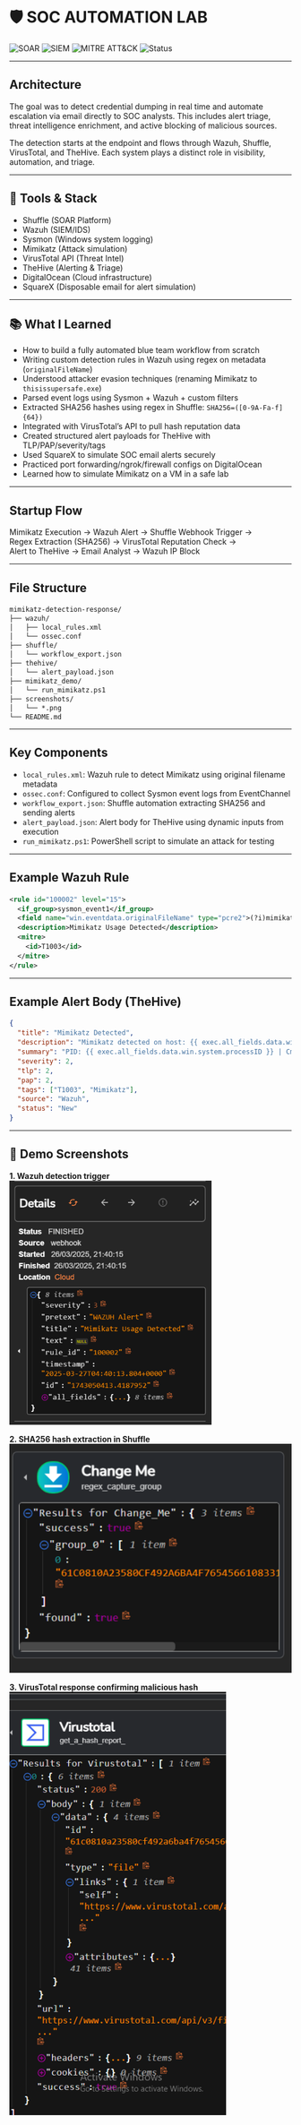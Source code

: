 # 🛡️ SOC AUTOMATION LAB

![SOAR](https://img.shields.io/badge/SOAR-Shuffle-blue)
![SIEM](https://img.shields.io/badge/SIEM-Wazuh-yellow)
![MITRE ATT&CK](https://img.shields.io/badge/MITRE-T1003-red)
![Status](https://img.shields.io/badge/Status-Completed-brightgreen)

---

## Architecture

The goal was to detect credential dumping in real time and automate escalation via email directly to SOC analysts. This includes alert triage, threat intelligence enrichment, and active blocking of malicious sources.

The detection starts at the endpoint and flows through Wazuh, Shuffle, VirusTotal, and TheHive. Each system plays a distinct role in visibility, automation, and triage.

---
## 🔧 Tools & Stack

- Shuffle (SOAR Platform)
- Wazuh (SIEM/IDS)
- Sysmon (Windows system logging)
- Mimikatz (Attack simulation)
- VirusTotal API (Threat Intel)
- TheHive (Alerting & Triage)
- DigitalOcean (Cloud infrastructure)
- SquareX (Disposable email for alert simulation)
---

## 📚 What I Learned

- How to build a fully automated blue team workflow from scratch
- Writing custom detection rules in Wazuh using regex on metadata (`originalFileName`)
- Understood attacker evasion techniques (renaming Mimikatz to `thisissupersafe.exe`)
- Parsed event logs using Sysmon + Wazuh + custom filters
- Extracted SHA256 hashes using regex in Shuffle: `SHA256=([0-9A-Fa-f]{64})`
- Integrated with VirusTotal’s API to pull hash reputation data
- Created structured alert payloads for TheHive with TLP/PAP/severity/tags
- Used SquareX to simulate SOC email alerts securely
- Practiced port forwarding/ngrok/firewall configs on DigitalOcean
- Learned how to simulate Mimikatz on a VM in a safe lab

---

## Startup Flow

Mimikatz Execution → Wazuh Alert → Shuffle Webhook Trigger →  
Regex Extraction (SHA256) → VirusTotal Reputation Check →  
Alert to TheHive → Email Analyst → Wazuh IP Block

---

## File Structure

```text
mimikatz-detection-response/
├── wazuh/
│   ├── local_rules.xml
│   └── ossec.conf
├── shuffle/
│   └── workflow_export.json
├── thehive/
│   └── alert_payload.json
├── mimikatz_demo/
│   └── run_mimikatz.ps1
├── screenshots/
│   └── *.png
└── README.md
```

---

## Key Components

- `local_rules.xml`: Wazuh rule to detect Mimikatz using original filename metadata
- `ossec.conf`: Configured to collect Sysmon event logs from EventChannel
- `workflow_export.json`: Shuffle automation extracting SHA256 and sending alerts
- `alert_payload.json`: Alert body for TheHive using dynamic inputs from execution
- `run_mimikatz.ps1`: PowerShell script to simulate an attack for testing

---

## Example Wazuh Rule

```xml
<rule id="100002" level="15">
  <if_group>sysmon_event1</if_group>
  <field name="win.eventdata.originalFileName" type="pcre2">(?i)mimikatz\.exe</field>
  <description>Mimikatz Usage Detected</description>
  <mitre>
    <id>T1003</id>
  </mitre>
</rule>
```

---

## Example Alert Body (TheHive)

```json
{
  "title": "Mimikatz Detected",
  "description": "Mimikatz detected on host: {{ exec.all_fields.data.win.system.computer }}",
  "summary": "PID: {{ exec.all_fields.data.win.system.processID }} | Cmd: {{ exec.all_fields.data.win.eventdata.commandLine }}",
  "severity": 2,
  "tlp": 2,
  "pap": 2,
  "tags": ["T1003", "Mimikatz"],
  "source": "Wazuh",
  "status": "New"
}
```
---

## 📸 Demo Screenshots

**1. Wazuh detection trigger**
![Wazuh detection](./Wazuhdetection.png)

**2. SHA256 hash extraction in Shuffle**
![Hash captured](./hashcaptured.png)

**3. VirusTotal response confirming malicious hash**
![VirusTotal Result](./virustotalreceivedhash.png)
